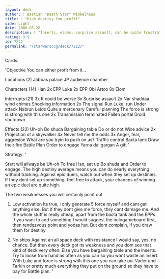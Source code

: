 ```yaml
---
layout: deck
author: ! Bastian "Death Star" Winkelhaus
title: ! "high destiny fun profit"
side: Light
date: 2000-05-28
description: ! "Inserts, eloms, surprise assault, can be quite frustrating for the opponent"
rating: 3.5
id: 7222
permalink: "/starwarsccg/deck/7222/"
---
```

Cards: 

'Objective
You can either profit from it...

Locations (2)
Jabbas palace
JP audience chamber

Characters (14)
Han
2x EPP Luke
2x EPP Obi
Artoo
8x Elom

Interrupts (21)
3x It could be worse
3x Surprise assault
2x Nar shaddaa wind chimes
Shocking information
2x The signal
Run Luke, run
Under attack
Nabrun Leids
Quite a mercenary
Careful planning
The force is strong is strong with this one
2x Transmission terminated
Fallen portal
Droid shutdown

Effects (22)
Uh-oh
Bo shuda
Bargaining table
Do or do not
Wise advice
2x Projection of a skywalker
4x Never tell me the odds
3x Anger, fear, aggresion
What are you tryin to push on us?
Traffic control
Bacta tank
Draw their fire
Battle Plan
Order to engage
Yarna dal gargan
A gift
'

Strategy: '

Start will allways be Uh-oh To free Han, set up Bo shuda and Order to engage.
The high destiny average means you can do nearly everything without tracking.
Against epic duels, watch out when they set up destinies. If they dont set up something, feel free to attack, your chances of winning an epic duel are quite high.

The two weaknesses you will certainly point out 

1. Low activation
Its true, I only generate 5 force myself and cant get anything else. But if they dont give me force, they cant damage me. And the whole stuff is really cheap, apart from the bacta tank and the EPPs. If you want to add something I would suggest the hologameboard first, then rendezvous point and yodas hut. But dont complain, if you draw them for destiny

2. No ships
Against an all space deck with resistance I would say, yes, no chance. But then every deck got its weakness and you dont see that kind of deck very often.
Else you have bargaining table and the inserts. Try to loose from hand as often as you can so you wont waste an insert. With Luke and force is strong with this one you can take out Vader and Tarkin or pretty much everything they put on the ground so they have to pay for Battle plan. '
